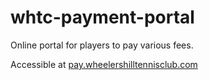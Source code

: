 # whtc-payment-portal
Online portal for players to pay various fees.

Accessible at [pay.wheelershilltennisclub.com](pay.wheelershilltennisclub.com)
